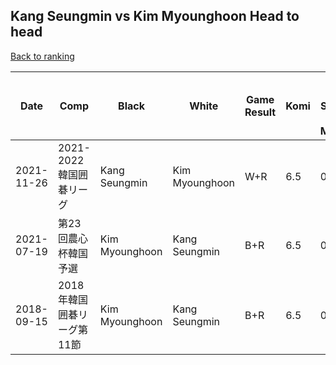 ## Kang Seungmin vs Kim Myounghoon Head to head

[Back to ranking](../../index.md)




| **Date** | **Comp** | **Black** | **White** | **Game Result** | **Komi** | **Cumulative Kang Seungmin Vs Kim Myounghoon** | **Kang Seungmin Streak** | **Kim Myounghoon Streak** | 
| --- | --- | --- | --- | --- | --- | --- | --- | --- |
| 2021-11-26 | 2021-2022韓国囲碁リーグ | Kang Seungmin | Kim Myounghoon | W+R | 6.5 | 0:3 | 0 | 3 | 
| 2021-07-19 | 第23回農心杯韓国予選 | Kim Myounghoon | Kang Seungmin | B+R | 6.5 | 0:2 | 0 | 2 | 
| 2018-09-15 | 2018年韓国囲碁リーグ第11節 | Kim Myounghoon | Kang Seungmin | B+R | 6.5 | 0:1 | 0 | 1 |




